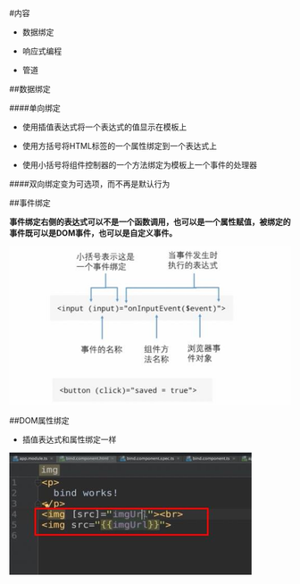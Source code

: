 #内容

- 数据绑定

- 响应式编程

- 管道




##数据绑定


####单向绑定

- 使用插值表达式将一个表达式的值显示在模板上

- 使用方括号将HTML标签的一个属性绑定到一个表达式上

- 使用小括号将组件控制器的一个方法绑定为模板上一个事件的处理器



####双向绑定变为可选项，而不再是默认行为



##事件绑定

**事件绑定右侧的表达式可以不是一个函数调用，也可以是一个属性赋值，被绑定的事件既可以是DOM事件，也可以是自定义事件。**

![](/assets/360截图20171022153622894.jpg)


##DOM属性绑定

- 插值表达式和属性绑定一样

![](/assets/360截图20171023092903496.jpg)

















